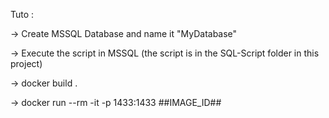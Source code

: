 Tuto :

-> Create MSSQL Database and name it "MyDatabase"

-> Execute the script in MSSQL (the script is in the SQL-Script folder in this project)

-> docker build .

-> docker run --rm -it -p 1433:1433 ##IMAGE_ID##
